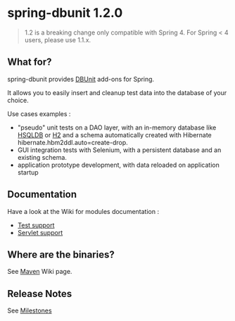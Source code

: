 # spring-dbunit 1.2.0

> 1.2 is a breaking change only compatible with Spring 4. For Spring < 4 users, please use 1.1.x.


## What for?

spring-dbunit provides [DBUnit](http://www.dbunit.org) add-ons for Spring.

It allows you to easily insert and cleanup test data into the database of your choice.

Use cases examples :

* "pseudo" unit tests on a DAO layer, with an in-memory database like [HSQLDB](http://hsqldb.org) or [H2](http://www.h2database.com) and a schema automatically created with Hibernate hibernate.hbm2ddl.auto=create-drop.
* GUI integration tests with Selenium, with a persistent database and an existing schema.
* application prototype development, with data reloaded on application startup

## Documentation

Have a look at the Wiki for modules documentation :

* [Test support](https://github.com/excilys/spring-dbunit/wiki/spring-dbunit-test-module)
* [Servlet support](https://github.com/excilys/spring-dbunit/wiki/spring-dbunit-servlet-module)

## Where are the binaries?

See [Maven](https://github.com/excilys/spring-dbunit/wiki/maven) Wiki page.

## Release Notes
See [Milestones](https://github.com/excilys/spring-dbunit/issues/milestones?state=closed)

